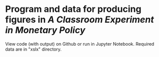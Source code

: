 # Program and data for producing figures in *A Classroom Experiment in Monetary Policy*

View code (with output) on Github or run in Jupyter Notebook. Required data are in "xslx" directory.